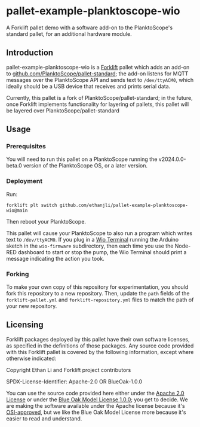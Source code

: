 # pallet-example-planktoscope-wio
A Forklift pallet demo with a software add-on to the PlanktoScope's standard pallet, for an
additional hardware module.

## Introduction

pallet-example-planktoscope-wio is a
[Forklift](https://github.com/ethanjli/pallet-example-planktoscope-wio) pallet which adds an add-on
to [github.com/PlanktoScope/pallet-standard](https://github.com/PlanktoScope/pallet-standard); the
add-on listens for MQTT messages over the PlanktoScope API and sends text to `/dev/ttyACM0`,
which ideally should be a USB device that receives and prints serial data.

Currently, this pallet is a fork of PlanktoScope/pallet-standard; in the future, once
Forklift implements functionality for layering of pallets, this pallet will be layered over
PlanktoScope/pallet-standard

## Usage

### Prerequisites

You will need to run this pallet on a PlanktoScope running the v2024.0.0-beta.0 version of
the PlanktoScope OS, or a later version.

### Deployment

Run:

```
forklift plt switch github.com/ethanjli/pallet-example-planktoscope-wio@main
```

Then reboot your PlanktoScope.

This pallet will cause your PlanktoScope to also run a program which writes text to `/dev/ttyACM0`.
If you plug in a [Wio Terminal](https://www.seeedstudio.com/Wio-Terminal-p-4509.html) running the
Arduino sketch in the `wio-firmware` subdirectory, then each time you use the Node-RED dashboard to
start or stop the pump, the Wio Terminal should print a message indicating the action you took.

### Forking

To make your own copy of this repository for experimentation, you should fork this repository to a
new repository. Then, update the `path` fields of the `forklift-pallet.yml` and
`forklift-repository.yml` files to match the path of your new repository.

## Licensing

Forklift packages deployed by this pallet have their own software licenses, as specified in the
definitions of those packages. Any source code provided with this Forklift pallet is covered by the
following information, except where otherwise indicated:

Copyright Ethan Li and Forklift project contributors

SPDX-License-Identifier: Apache-2.0 OR BlueOak-1.0.0

You can use the source code provided here either under the
[Apache 2.0 License](https://www.apache.org/licenses/LICENSE-2.0)
or under the [Blue Oak Model License 1.0.0](https://blueoakcouncil.org/license/1.0.0);
you get to decide. We are making the software available under the Apache license because it's
[OSI-approved](https://writing.kemitchell.com/2019/05/05/Rely-on-OSI.html),
but we like the Blue Oak Model License more because it's easier to read and understand.
